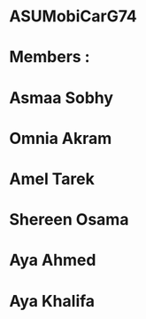 # ASUMobiCarG74
# Members :
# Asmaa Sobhy
# Omnia Akram
# Amel Tarek
# Shereen Osama
# Aya Ahmed
# Aya Khalifa
